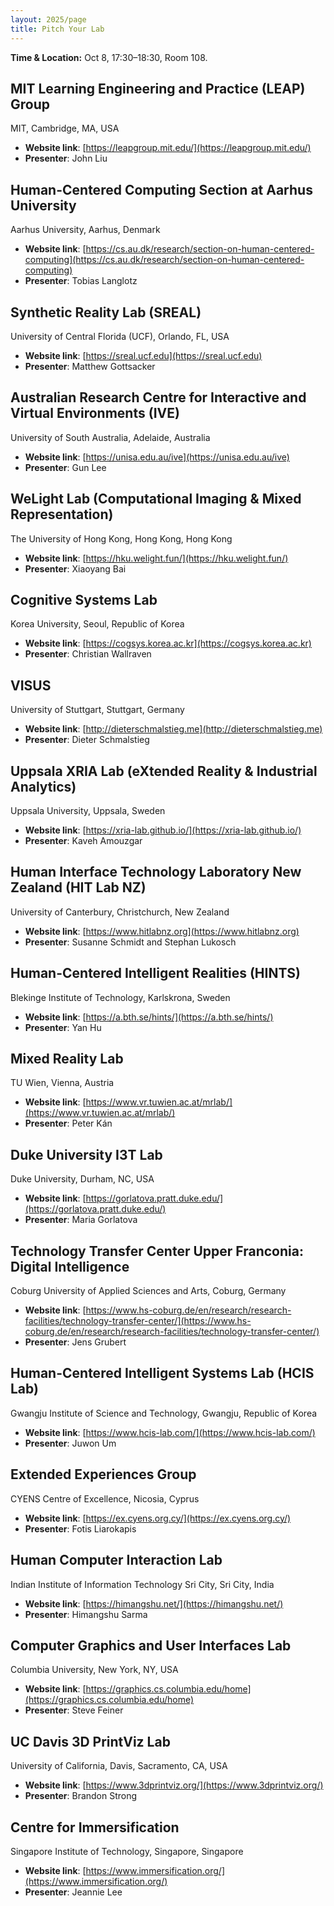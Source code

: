 ```yaml
---
layout: 2025/page
title: Pitch Your Lab
---
```

**Time & Location:** Oct 8, 17:30–18:30, Room 108.

## **MIT Learning Engineering and Practice (LEAP) Group**

MIT, Cambridge, MA, USA

* **Website link**: [https://leapgroup.mit.edu/](https://leapgroup.mit.edu/)
* **Presenter**: John Liu

## **Human-Centered Computing Section at Aarhus University**

Aarhus University, Aarhus, Denmark

* **Website link**: [https://cs.au.dk/research/section-on-human-centered-computing](https://cs.au.dk/research/section-on-human-centered-computing)
* **Presenter**: Tobias Langlotz

## **Synthetic Reality Lab (SREAL)**

University of Central Florida (UCF), Orlando, FL, USA

* **Website link**: [https://sreal.ucf.edu](https://sreal.ucf.edu)
* **Presenter**: Matthew Gottsacker

## **Australian Research Centre for Interactive and Virtual Environments (IVE)**

University of South Australia, Adelaide, Australia

* **Website link**: [https://unisa.edu.au/ive](https://unisa.edu.au/ive)
* **Presenter**: Gun Lee

## **WeLight Lab (Computational Imaging & Mixed Representation)**

The University of Hong Kong, Hong Kong, Hong Kong

* **Website link**: [https://hku.welight.fun/](https://hku.welight.fun/)
* **Presenter**: Xiaoyang Bai

## **Cognitive Systems Lab** 

Korea University, Seoul, Republic of Korea

* **Website link**: [https://cogsys.korea.ac.kr](https://cogsys.korea.ac.kr)
* **Presenter**: Christian Wallraven

## **VISUS**

University of Stuttgart, Stuttgart, Germany

* **Website link**: [http://dieterschmalstieg.me](http://dieterschmalstieg.me)
* **Presenter**: Dieter Schmalstieg

## **Uppsala XRIA Lab (eXtended Reality & Industrial Analytics)**

Uppsala University, Uppsala, Sweden

* **Website link**: [https://xria-lab.github.io/](https://xria-lab.github.io/)
* **Presenter**: Kaveh Amouzgar

## **Human Interface Technology Laboratory New Zealand (HIT Lab NZ)**

University of Canterbury, Christchurch, New Zealand

* **Website link**: [https://www.hitlabnz.org](https://www.hitlabnz.org)
* **Presenter**: Susanne Schmidt and Stephan Lukosch

## **Human-Centered Intelligent Realities (HINTS)** 

Blekinge Institute of Technology, Karlskrona, Sweden

* **Website link**: [https://a.bth.se/hints/](https://a.bth.se/hints/)
* **Presenter**: Yan Hu

## **Mixed Reality Lab**

TU Wien, Vienna, Austria

* **Website link**: [https://www.vr.tuwien.ac.at/mrlab/](https://www.vr.tuwien.ac.at/mrlab/)
* **Presenter**: Peter Kán

## **Duke University I3T Lab**

Duke University, Durham, NC, USA

* **Website link**: [https://gorlatova.pratt.duke.edu/](https://gorlatova.pratt.duke.edu/)
* **Presenter**: Maria Gorlatova

## **Technology Transfer Center Upper Franconia: Digital Intelligence**

Coburg University of Applied Sciences and Arts, Coburg, Germany

* **Website link**: [https://www.hs-coburg.de/en/research/research-facilities/technology-transfer-center/](https://www.hs-coburg.de/en/research/research-facilities/technology-transfer-center/)
* **Presenter**: Jens Grubert

## **Human-Centered Intelligent Systems Lab (HCIS Lab)**

Gwangju Institute of Science and Technology, Gwangju, Republic of Korea

* **Website link**: [https://www.hcis-lab.com/](https://www.hcis-lab.com/)
* **Presenter**: Juwon Um

## **Extended Experiences Group**

CYENS Centre of Excellence, Nicosia, Cyprus

* **Website link**: [https://ex.cyens.org.cy/](https://ex.cyens.org.cy/)
* **Presenter**: Fotis Liarokapis

## **Human Computer Interaction Lab**

Indian Institute of Information Technology Sri City, Sri City, India

* **Website link**: [https://himangshu.net/](https://himangshu.net/)
* **Presenter**: Himangshu Sarma

## **Computer Graphics and User Interfaces Lab**

Columbia University, New York, NY, USA

* **Website link**: [https://graphics.cs.columbia.edu/home](https://graphics.cs.columbia.edu/home)
* **Presenter**: Steve Feiner

## **UC Davis 3D PrintViz Lab**

University of California, Davis, Sacramento, CA, USA

* **Website link**: [https://www.3dprintviz.org/](https://www.3dprintviz.org/)
* **Presenter**: Brandon Strong

## **Centre for Immersification**

Singapore Institute of Technology, Singapore, Singapore

* **Website link**: [https://www.immersification.org/](https://www.immersification.org/)
* **Presenter**: Jeannie Lee
